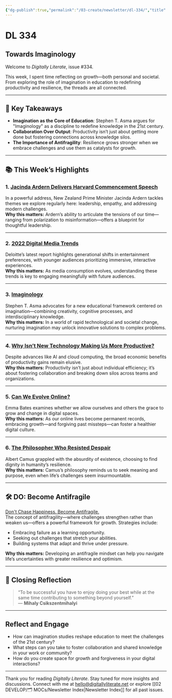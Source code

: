 ```yaml
---
{"dg-publish":true,"permalink":"/03-create/newsletter/dl-334/","title":"Towards Imaginology","tags":["happiness","philosophy","productivity"]}
---
```



# DL 334

## Towards Imaginology

Welcome to _Digitally Literate_, issue #334.  

This week, I spent time reflecting on growth—both personal and societal. From exploring the role of imagination in education to redefining productivity and resilience, the threads are all connected.  

---

## 🔖 Key Takeaways

- **Imagination as the Core of Education**: Stephen T. Asma argues for "Imaginology" as a discipline to redefine knowledge in the 21st century.  
- **Collaboration Over Output**: Productivity isn’t just about getting more done but fostering connections across knowledge silos.  
- **The Importance of Antifragility**: Resilience grows stronger when we embrace challenges and use them as catalysts for growth.  

---

## 📚 This Week’s Highlights

### 1. **[Jacinda Ardern Delivers Harvard Commencement Speech](https://www.youtube.com/watch?v=Vj3x-JUlukI&t=1s)**  
In a powerful address, New Zealand Prime Minister Jacinda Ardern tackles themes we explore regularly here: leadership, empathy, and addressing modern challenges.  
**Why this matters:** Ardern’s ability to articulate the tensions of our time—ranging from polarization to misinformation—offers a blueprint for thoughtful leadership.  

---

### 2. **[2022 Digital Media Trends](https://www2.deloitte.com/global/en/insights/industry/technology/digital-media-trends-consumption-habits-survey/summary.html)**  
Deloitte’s latest report highlights generational shifts in entertainment preferences, with younger audiences prioritizing immersive, interactive experiences.  
**Why this matters:** As media consumption evolves, understanding these trends is key to engaging meaningfully with future audiences.  

---

### 3. **[Imaginology](https://aeon.co/essays/why-we-need-a-new-kind-of-education-imagination-studies)**  
Stephen T. Asma advocates for a new educational framework centered on imagination—combining creativity, cognitive processes, and interdisciplinary knowledge.  
**Why this matters:** In a world of rapid technological and societal change, nurturing imagination may unlock innovative solutions to complex problems.  

---

### 4. **[Why Isn’t New Technology Making Us More Productive?](https://www.nytimes.com/2022-05-24/business/technology-productivity-economy.html)**  
Despite advances like AI and cloud computing, the broad economic benefits of productivity gains remain elusive.  
**Why this matters:** Productivity isn’t just about individual efficiency; it’s about fostering collaboration and breaking down silos across teams and organizations.  

---

### 5. **[Can We Evolve Online?](https://diemnewsletter.substack.com/p/can-we-evolve-online?s=r)**  
Emma Bates examines whether we allow ourselves and others the grace to grow and change in digital spaces.  
**Why this matters:** As our online lives become permanent records, embracing growth—and forgiving past missteps—can foster a healthier digital culture.  

---

### 6. **[The Philosopher Who Resisted Despair](https://www.vox.com/features/22989761/vox-conversations-albert-camus-the-philosophers)**  
Albert Camus grappled with the absurdity of existence, choosing to find dignity in humanity’s resilience.  
**Why this matters:** Camus’s philosophy reminds us to seek meaning and purpose, even when life’s challenges seem insurmountable.  

---

## 🛠️ DO: Become Antifragile

[Don't Chase Happiness. Become Antifragile.](https://www.youtube.com/watch?v=e-or_D-qNqM)  
The concept of antifragility—where challenges strengthen rather than weaken us—offers a powerful framework for growth. Strategies include:  
- Embracing failure as a learning opportunity.  
- Seeking out challenges that stretch your abilities.  
- Building systems that adapt and thrive under pressure.  

**Why this matters:** Developing an antifragile mindset can help you navigate life’s uncertainties with greater resilience and optimism.  

---

## 🌟 Closing Reflection

> “To be successful you have to enjoy doing your best while at the same time contributing to something beyond yourself.”  
> — **Mihaly Csikszentmihalyi**

---

## Reflect and Engage

- How can imagination studies reshape education to meet the challenges of the 21st century?  
- What steps can you take to foster collaboration and shared knowledge in your work or community?  
- How do you create space for growth and forgiveness in your digital interactions?  

---

Thank you for reading _Digitally Literate_. Stay tuned for more insights and discussions. Connect with me at [hello@digitallyliterate.net](mailto:hello@digitallyliterate.net) or explore [[02 DEVELOP/🗂️ MOCs/Newsletter Index\|Newsletter Index]] for all past issues.
